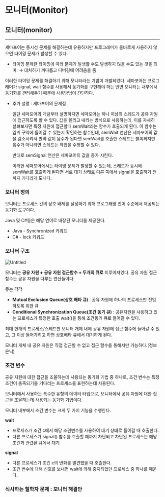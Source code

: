 # 모니터(Monitor)

## 모니터(monitor)

---

세마포어는 동시성 문제를 해결하는데 유용하지만 프로그래머가 올바르게 사용하지 않으면 타이밍 문제가 발생할 수 있다.

- 타이밍 문제란 타이밍에 따라 문제가 발생할 수도 발생하지 않을 수도 있는 것을 의미. → 대처하기 까다롭고 디버깅에 어려움을 줌

이러한 타이밍 문제를 해결하기 위해 모니터라는 기법이 개발되었다. 세마포어는 프로그래머가 signal, wait 함수를 사용해서 동기화를 구현해야 하는 반면 모니터는 내부에서 동기화를 관리해주기 때문에 사용방법이 간단하다.

- 추가 설명 : 세마포어의 문제점

  일단 세마포어의 개념부터 설명하자면 세마포어는 하나 이상의 스레드가 공유 자원에 접근하도록 할 수 있다. 값을 올리고 내리는 방식으로 사용하는데, 이를 자세히 살펴보자면 특정 자원에 접근할때 semWait라는 함수가 호출되게 된다. 이 함수는 임계 구역에 들어갈 수 있는지 확인하는 함수인데, semWait 연산은 세마포어의 값을 감소시켜서 만약 값이 음수가 된다면 semWait를 호출한 스레드는 블록되지만 음수가 아니라면 스레드는 작업을 수행할 수 있다.

  반대로 semSignal 연산은 세마포어의 값을 증가 시킨다.

  이러한 세마포어에서는 타이밍 문제가 발생할 수 있는데, 스레드가 동시에 semWait를 호출하게 된다면 서로 대기 상태로 다른 쪽에서 signal을 호출하기 전까지 기다리게 도니다.


### 모니터 정의

모니터는 프로세스 간의 상호 배제를 달성하기 위해 프로그래밍 언어 수준에서 제공되는 동기화 도구이다.

Java 및 C#등은 해당 언어로 내장된 모니터를 제공한다.

- Java - Synchronized 키워드
- C# - lock 키워드

### 모니터 구조

![Untitled](https://prod-files-secure.s3.us-west-2.amazonaws.com/0747e310-4032-4588-a306-7faef82d958b/86dbf68e-7c59-4077-96cb-adcba03502f3/Untitled.png)

모니터는 **공유 자원 + 공유 자원 접근함수 + 두개의 큐로** 이루어져있다. 공유 자원 접근 함수는 공유 자원을 다루는 연산들이다.

큐는 각각

- **Mutual Exclusion Queue(상호 배타 큐)** : 공유 자원에 하나의 프로세스만 진입하도록 위한 큐
- **Conditional Synchronization Queue(조건 동기 큐)** : 공유자원을 사용하고 있는 프로세스가 특정한 호출 wait()을 통해 조건동기 큐로 들어갈 수 있다.

최대 한개의 프로세스/스레드만 모니터 개체 내에 공유 자원에 접근 함수에 들어갈 수 있고, 그 이상 들어가려고 하면 상호배타 큐에서 대기하게 된다.

모니터 개체 내 공유 자원은 직접 접근할 수 없고 접근 함수를 통해서만 가능하다.(정보은닉)

### 조건 변수

공유 자원에 대한 접근을 조율하는데 사용되는 동기화 기법 중 하나로, 조건 변수는 특정 조건이 충족되기를 기다리는 프로세스를 표현하는데 사용된다.

모니터에서 사용하는 특수한 유형의 데이터 타입으로, 모니터에서 공유 자원에 대한 접근을 조율하는데 사용되는 동기화 기법이다.

모니터 내부에서 조건 변수는 크게 두 가지 기능을 수행한다.

**wait**

- 프로세스가 조건 c에서 해당 조견변수를 사용하여 대기 상태로 들어갈 때 호출한다.
- 다른 프로세스가 signal() 함수를 호출할 때까지 차단되고 차단된 프로세스는 해당 조건과 관련된 큐에서 대기

**signal**

- 다른 프로세스가 조건 c의 변화를 발견했을 때 호출한다.
- 조건 변수에 대해 신호를 보내면 wait에 의해 중지되었던 프로세스 중 하나를 깨운다.

### 식사하는 철학자 문제 : 모니터 해결안
